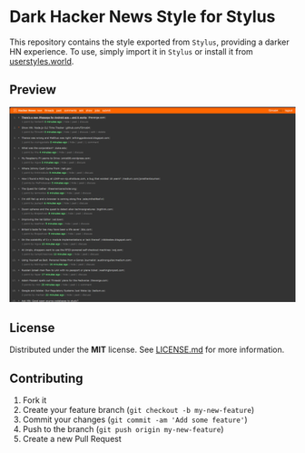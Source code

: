 # Dark Hacker News Style for Stylus

This repository contains the style exported from `Stylus`, providing a darker
HN experience. To use, simply import it in `Stylus` or install it from
[userstyles.world](https://userstyles.world/).

## Preview

![Preview of style applied](./assets/preview.png)

## License

Distributed under the **MIT** license. See [LICENSE.md](LICENSE.md) for more information.

## Contributing

1. Fork it
2. Create your feature branch (`git checkout -b my-new-feature`)
3. Commit your changes (`git commit -am 'Add some feature'`)
4. Push to the branch (`git push origin my-new-feature`)
5. Create a new Pull Request
